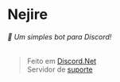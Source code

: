 
# Nejire

###### 💁‍ Um simples bot para Discord!
> Feito em [Discord.Net](https://github.com/discord-net/Discord.Net)                                                                            
> Servidor de [suporte](https://discord.gg/2SuDSeKkjF)                                                                        